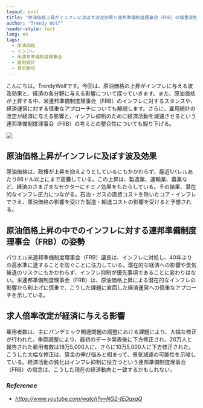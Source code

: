 ```yaml
---
layout: post
title: "原油価格上昇がインフレに及ぼす波及効果と連邦準備制度理事会（FRB）の慎重姿勢"
author: "Trendy Wolf"
header-style: text
lang: en
tags:
  - 原油価格
  - インフレ
  - 米連邦準備制度理事会
  - 雇用統計
  - 景気動向
---
```


こんにちは。TrendyWolfです。今回は、原油価格の上昇がインフレに与える波及効果と、経済の各分野に与える影響について探っていきます。また、原油価格が上昇する中、米連邦準備制度理事会（FRB）のインフレに対するスタンスや、経済運営に対する慎重なアプローチについても解説します。さらに、雇用統計の改定が経済に与える影響と、インフレ抑制のために経済活動を減速させるという連邦準備制度理事会（FRB）の考えとの整合性についても掘り下げる。

<img
    src="https://i.ytimg.com/vi/NG2-fEDqxqQ/hqdefault.jpg"
/>


## 原油価格上昇がインフレに及ぼす波及効果
原油価格は、政権が上昇を抑えようとしているにもかかわらず、最近1バレルあたり86ドル以上にまで高騰している。この上昇は、製造業、運輸業、農業など、経済のさまざまなセクターにドミノ効果をもたらしている。その結果、潜在的なインフレ圧力につながる。石油・ガスの直接コストを除いたコア・インフレでさえ、原油価格の影響を受けた製造・輸送コストの影響を受けると予想される。

## 原油価格上昇の中でのインフレに対する連邦準備制度理事会（FRB）の姿勢
パウエル米連邦準備制度理事会（FRB）議長は、インフレに対処し、40年ぶりの高水準に達することを防ぐことに注力している。潜在的な経済への影響や景気後退のリスクにもかかわらず、インフレ抑制が優先事項であることに変わりはない。米連邦準備制度理事会（FRB）は、原油価格上昇による潜在的なインフレの影響から利上げに慎重で、こうした課題に直面した経済運営への慎重なアプローチを示している。

## 求人倍率改定が経済に与える影響
雇用者数は、主にパンデミック関連問題の調整における課題により、大幅な修正が行われた。季節調整により、最初のデータ発表後に下方修正され、20万人と報告された雇用者数は18万5,000人に、さらに10万5,000人に下方修正された。こうした大幅な修正は、賃金の伸び悩みと相まって、景気減速の可能性を示唆している。経済活動の鈍化はインフレ抑制に役立つという連邦準備制度理事会（FRB）の信念は、こうした現在の経済動向と一致するかもしれない。


### _Reference_
- _https://www.youtube.com/watch?v=NG2-fEDqxqQ_

